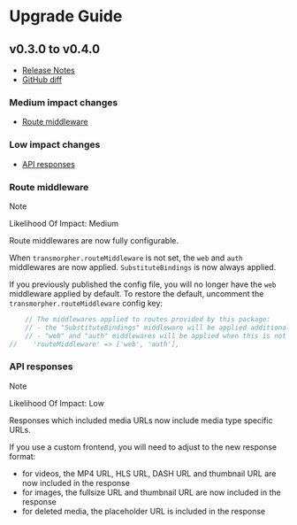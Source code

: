 # Upgrade Guide

## v0.3.0 to v0.4.0
- [Release Notes](CHANGELOG.md#v040)
- [GitHub diff](https://github.com/cybex-gmbh/laravel-transmorpher-client/compare/v0.3.0...v0.4.0)


### Medium impact changes
- [Route middleware](#route-middleware)

### Low impact changes
- [API responses](#api-responses)

### Route middleware

> [!NOTE]
> Likelihood Of Impact: Medium

Route middlewares are now fully configurable.

When `transmorpher.routeMiddleware` is not set, the `web` and `auth` middlewares are now applied. `SubstituteBindings` is now always applied.

If you previously published the config file, you will no longer have the `web` middleware applied by default. 
To restore the default, uncomment the `transmorpher.routeMiddleware` config key:

```php
    // The middlewares applied to routes provided by this package:
    // - the "SubstituteBindings" middleware will be applied additionally.
    // - "web" and "auth" middlewares will be applied when this is not set.
//    'routeMiddleware' => ['web', 'auth'],
```

### API responses

> [!NOTE]
> Likelihood Of Impact: Low

Responses which included media URLs now include media type specific URLs.

If you use a custom frontend, you will need to adjust to the new response format:
- for videos, the MP4 URL, HLS URL, DASH URL and thumbnail URL are now included in the response
- for images, the fullsize URL and thumbnail URL are now included in the response
- for deleted media, the placeholder URL is included in the response





